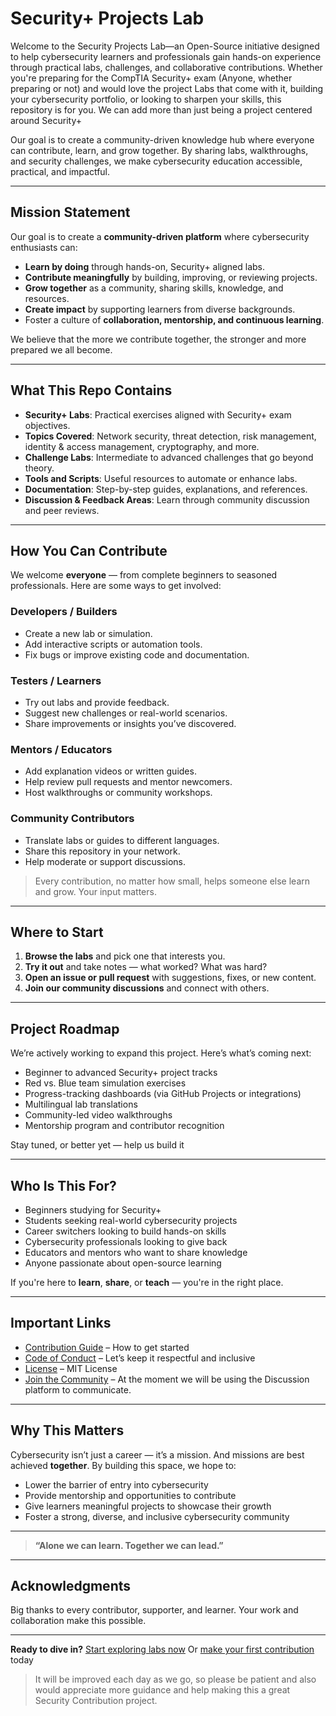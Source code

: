 #  Security+ Projects Lab

Welcome to the Security Projects Lab—an Open-Source initiative designed to help cybersecurity learners and professionals gain hands-on experience through practical labs, challenges, and collaborative contributions. Whether you're preparing for the CompTIA Security+ exam (Anyone, whether preparing or not) and would love the project Labs that come with it, building your cybersecurity portfolio, or looking to sharpen your skills, this repository is for you. We can add more than just being a project centered around Security+

Our goal is to create a community-driven knowledge hub where everyone can contribute, learn, and grow together. By sharing labs, walkthroughs, and security challenges, we make cybersecurity education accessible, practical, and impactful.

---

##  Mission Statement

Our goal is to create a **community-driven platform** where cybersecurity enthusiasts can:

* **Learn by doing** through hands-on, Security+ aligned labs.
* **Contribute meaningfully** by building, improving, or reviewing projects.
* **Grow together** as a community, sharing skills, knowledge, and resources.
* **Create impact** by supporting learners from diverse backgrounds.
*  Foster a culture of **collaboration, mentorship, and continuous learning**.

We believe that the more we contribute together, the stronger and more prepared we all become.

---

## What This Repo Contains

* **Security+ Labs**: Practical exercises aligned with Security+ exam objectives.
*  **Topics Covered**: Network security, threat detection, risk management, identity & access management, cryptography, and more.
*  **Challenge Labs**: Intermediate to advanced challenges that go beyond theory.
*  **Tools and Scripts**: Useful resources to automate or enhance labs.
*  **Documentation**: Step-by-step guides, explanations, and references.
*  **Discussion & Feedback Areas**: Learn through community discussion and peer reviews.

---

##  How You Can Contribute

We welcome **everyone** — from complete beginners to seasoned professionals. Here are some ways to get involved:

###  Developers / Builders

* Create a new lab or simulation.
* Add interactive scripts or automation tools.
* Fix bugs or improve existing code and documentation.

###  Testers / Learners

* Try out labs and provide feedback.
* Suggest new challenges or real-world scenarios.
* Share improvements or insights you’ve discovered.

###  Mentors / Educators

* Add explanation videos or written guides.
* Help review pull requests and mentor newcomers.
* Host walkthroughs or community workshops.

###  Community Contributors

* Translate labs or guides to different languages.
* Share this repository in your network.
* Help moderate or support discussions.

> Every contribution, no matter how small, helps someone else learn and grow. Your input matters.

---

##  Where to Start

1. **Browse the labs** and pick one that interests you.
2. **Try it out** and take notes — what worked? What was hard?
3. **Open an issue or pull request** with suggestions, fixes, or new content.
4. **Join our community discussions** and connect with others.

---

##  Project Roadmap

We’re actively working to expand this project. Here’s what’s coming next:

*  Beginner to advanced Security+ project tracks
*  Red vs. Blue team simulation exercises
*  Progress-tracking dashboards (via GitHub Projects or integrations)
*  Multilingual lab translations
*  Community-led video walkthroughs
*  Mentorship program and contributor recognition

Stay tuned, or better yet — help us build it

---

##  Who Is This For?

*  Beginners studying for Security+
*  Students seeking real-world cybersecurity projects
*  Career switchers looking to build hands-on skills
*  Cybersecurity professionals looking to give back
*  Educators and mentors who want to share knowledge
*  Anyone passionate about open-source learning

If you're here to **learn**, **share**, or **teach** — you're in the right place.

---

##  Important Links

*  [Contribution Guide](CONTRIBUTING.md) – How to get started
*  [Code of Conduct](CODE_OF_CONDUCT.md) – Let’s keep it respectful and inclusive
*  [License](LICENSE) – MIT License
*  [Join the Community](#) – At the moment we will be using the Discussion platform to communicate.


---

##  Why This Matters

Cybersecurity isn’t just a career — it’s a mission. And missions are best achieved **together**. By building this space, we hope to:

* Lower the barrier of entry into cybersecurity
* Provide mentorship and opportunities to contribute
* Give learners meaningful projects to showcase their growth
* Foster a strong, diverse, and inclusive cybersecurity community

---

>  **“Alone we can learn. Together we can lead.”**

---

##  Acknowledgments

Big thanks to every contributor, supporter, and learner. Your work and collaboration make this possible.

---

**Ready to dive in?**
 [Start exploring labs now](#)
 Or [make your first contribution](#) today

> It will be improved each day as we go, so please be patient and also would appreciate more guidance and help making this a great Security Contribution project.
